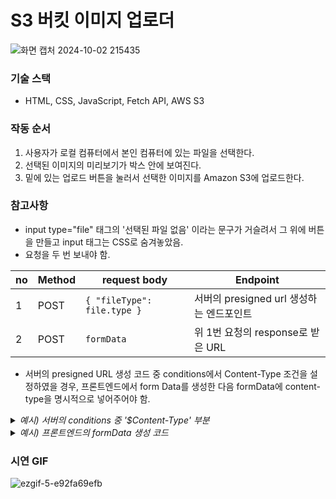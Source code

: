 # S3 버킷 이미지 업로더
![화면 캡처 2024-10-02 215435](https://github.com/user-attachments/assets/e5726fea-76bb-4e3a-87df-b3cec5bbe50c)

### 기술 스택
- HTML, CSS, JavaScript, Fetch API, AWS S3

### 작동 순서 
1. 사용자가 로컬 컴퓨터에서 본인 컴퓨터에 있는 파일을 선택한다.
2. 선택된 이미지의 미리보기가 박스 안에 보여진다.
3. 밑에 있는 업로드 버튼을 눌러서 선택한 이미지를 Amazon S3에 업로드한다.

### 참고사항
- input type="file" 태그의 '선택된 파일 없음' 이라는 문구가 거슬려서  그 위에 버튼을 만들고 input 태그는 CSS로 숨겨놓았음.
- 요청을 두 번 보내야 함.

| no | Method | request body                     | Endpoint                                        |
|----|--------|----------------------------------|-------------------------------------------------|
| 1  | POST   | ```{ "fileType": file.type }```     | 서버의 presigned url 생성하는 엔드포인트      |
| 2  | POST   | `formData`                      | 위 1번 요청의 response로 받은 URL               |

- 서버의 presigned URL 생성 코드 중 conditions에서 Content-Type 조건을 설정하였을 경우, 프론트엔드에서 form Data를 생성한 다음 formData에 content-type을 명시적으로 넣어주어야 함. 
<details>
<summary><i>예시) 서버의 conditions 중 '$Content-Type' 부분</i></summary>

```
        Bucket: bucket, // 생성한 버킷 이름
        Key: key, //생성된 키
        Conditions: [
          ['content-length-range', 0, 20971520], // 최대 20MB
          ['starts-with', '$Content-Type', fileType],
        ],
        Expires: 60, // 유효기간(초 단위)
```
</details>

<details>
<summary><i>예시) 프론트엔드의 formData 생성 코드</i></summary>

```
    // S3에 파일 업로드
    const formData = new FormData();
    formData.append('Content-Type', file.type);
```

</details>

### 시연 GIF
![ezgif-5-e92fa69efb](https://github.com/user-attachments/assets/e15ff6c4-a77c-48f3-8952-0bc17e54346c)